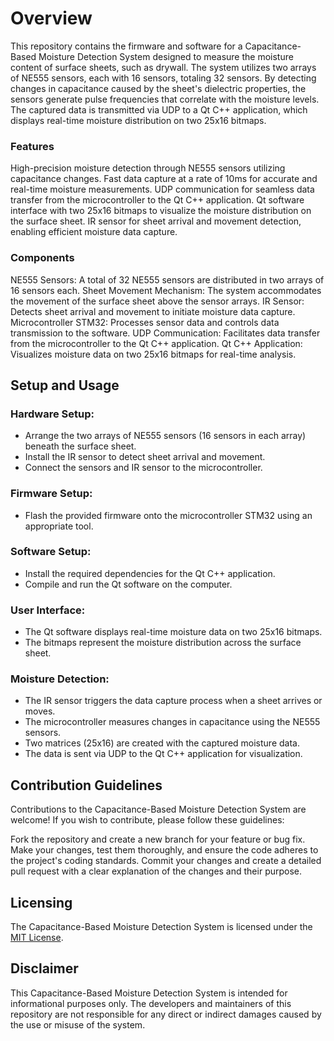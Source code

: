# Overview
This repository contains the firmware and software for a Capacitance-Based Moisture Detection System designed to measure the moisture content of surface sheets, such as drywall. The system utilizes two arrays of NE555 sensors, each with 16 sensors, totaling 32 sensors. By detecting changes in capacitance caused by the sheet's dielectric properties, the sensors generate pulse frequencies that correlate with the moisture levels. The captured data is transmitted via UDP to a Qt C++ application, which displays real-time moisture distribution on two 25x16 bitmaps.

### Features
High-precision moisture detection through NE555 sensors utilizing capacitance changes.
Fast data capture at a rate of 10ms for accurate and real-time moisture measurements.
UDP communication for seamless data transfer from the microcontroller to the Qt C++ application.
Qt software interface with two 25x16 bitmaps to visualize the moisture distribution on the surface sheet.
IR sensor for sheet arrival and movement detection, enabling efficient moisture data capture.

### Components
NE555 Sensors: A total of 32 NE555 sensors are distributed in two arrays of 16 sensors each.
Sheet Movement Mechanism: The system accommodates the movement of the surface sheet above the sensor arrays.
IR Sensor: Detects sheet arrival and movement to initiate moisture data capture.
Microcontroller STM32: Processes sensor data and controls data transmission to the software.
UDP Communication: Facilitates data transfer from the microcontroller to the Qt C++ application.
Qt C++ Application: Visualizes moisture data on two 25x16 bitmaps for real-time analysis.

## Setup and Usage

### Hardware Setup:
- Arrange the two arrays of NE555 sensors (16 sensors in each array) beneath the surface sheet.
- Install the IR sensor to detect sheet arrival and movement.
- Connect the sensors and IR sensor to the microcontroller.

### Firmware Setup:
- Flash the provided firmware onto the microcontroller STM32 using an appropriate tool.

### Software Setup:
- Install the required dependencies for the Qt C++ application.
- Compile and run the Qt software on the computer.

### User Interface:
- The Qt software displays real-time moisture data on two 25x16 bitmaps.
- The bitmaps represent the moisture distribution across the surface sheet.

### Moisture Detection:
- The IR sensor triggers the data capture process when a sheet arrives or moves.
- The microcontroller measures changes in capacitance using the NE555 sensors.
- Two matrices (25x16) are created with the captured moisture data.
- The data is sent via UDP to the Qt C++ application for visualization.

## Contribution Guidelines
Contributions to the Capacitance-Based Moisture Detection System are welcome! If you wish to contribute, please follow these guidelines:

Fork the repository and create a new branch for your feature or bug fix.
Make your changes, test them thoroughly, and ensure the code adheres to the project's coding standards.
Commit your changes and create a detailed pull request with a clear explanation of the changes and their purpose.

## Licensing
The Capacitance-Based Moisture Detection System is licensed under the [MIT License](https://github.com/AmirhoseinMasoumi/MoistureDetection/blob/main/LICENSE).

## Disclaimer
This Capacitance-Based Moisture Detection System is intended for informational purposes only. The developers and maintainers of this repository are not responsible for any direct or indirect damages caused by the use or misuse of the system.
